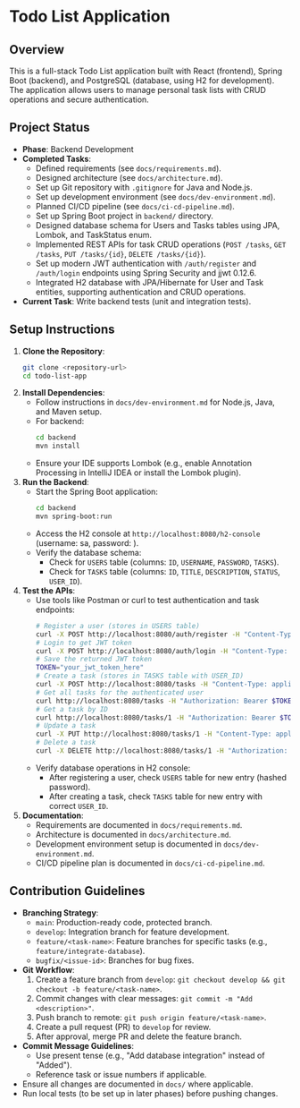 # Todo List Application

## Overview
This is a full-stack Todo List application built with React (frontend), Spring Boot (backend), and PostgreSQL (database, using H2 for development). The application allows users to manage personal task lists with CRUD operations and secure authentication.

## Project Status
- **Phase**: Backend Development
- **Completed Tasks**:
  - Defined requirements (see `docs/requirements.md`).
  - Designed architecture (see `docs/architecture.md`).
  - Set up Git repository with `.gitignore` for Java and Node.js.
  - Set up development environment (see `docs/dev-environment.md`).
  - Planned CI/CD pipeline (see `docs/ci-cd-pipeline.md`).
  - Set up Spring Boot project in `backend/` directory.
  - Designed database schema for Users and Tasks tables using JPA, Lombok, and TaskStatus enum.
  - Implemented REST APIs for task CRUD operations (`POST /tasks`, `GET /tasks`, `PUT /tasks/{id}`, `DELETE /tasks/{id}`).
  - Set up modern JWT authentication with `/auth/register` and `/auth/login` endpoints using Spring Security and jjwt 0.12.6.
  - Integrated H2 database with JPA/Hibernate for User and Task entities, supporting authentication and CRUD operations.
- **Current Task**: Write backend tests (unit and integration tests).

## Setup Instructions
1. **Clone the Repository**:
   ```bash
   git clone <repository-url>
   cd todo-list-app
   ```
2. **Install Dependencies**:
   - Follow instructions in `docs/dev-environment.md` for Node.js, Java, and Maven setup.
   - For backend:
     ```bash
     cd backend
     mvn install
     ```
   - Ensure your IDE supports Lombok (e.g., enable Annotation Processing in IntelliJ IDEA or install the Lombok plugin).
3. **Run the Backend**:
   - Start the Spring Boot application:
     ```bash
     cd backend
     mvn spring-boot:run
     ```
   - Access the H2 console at `http://localhost:8080/h2-console` (username: sa, password: <empty>).
   - Verify the database schema:
     - Check for `USERS` table (columns: `ID`, `USERNAME`, `PASSWORD`, `TASKS`).
     - Check for `TASKS` table (columns: `ID`, `TITLE`, `DESCRIPTION`, `STATUS`, `USER_ID`).
4. **Test the APIs**:
   - Use tools like Postman or curl to test authentication and task endpoints:
     ```bash
     # Register a user (stores in USERS table)
     curl -X POST http://localhost:8080/auth/register -H "Content-Type: application/json" -d '{"username":"testuser","password":"testpass"}'
     # Login to get JWT token
     curl -X POST http://localhost:8080/auth/login -H "Content-Type: application/json" -d '{"username":"testuser","password":"testpass"}'
     # Save the returned JWT token
     TOKEN="your_jwt_token_here"
     # Create a task (stores in TASKS table with USER_ID)
     curl -X POST http://localhost:8080/tasks -H "Content-Type: application/json" -H "Authorization: Bearer $TOKEN" -d '{"title":"Test Task","description":"Test Description","status":"PENDING"}'
     # Get all tasks for the authenticated user
     curl http://localhost:8080/tasks -H "Authorization: Bearer $TOKEN"
     # Get a task by ID
     curl http://localhost:8080/tasks/1 -H "Authorization: Bearer $TOKEN"
     # Update a task
     curl -X PUT http://localhost:8080/tasks/1 -H "Content-Type: application/json" -H "Authorization: Bearer $TOKEN" -d '{"title":"Updated Task","description":"Updated Description","status":"COMPLETED"}'
     # Delete a task
     curl -X DELETE http://localhost:8080/tasks/1 -H "Authorization: Bearer $TOKEN"
     ```
   - Verify database operations in H2 console:
     - After registering a user, check `USERS` table for new entry (hashed password).
     - After creating a task, check `TASKS` table for new entry with correct `USER_ID`.
5. **Documentation**:
   - Requirements are documented in `docs/requirements.md`.
   - Architecture is documented in `docs/architecture.md`.
   - Development environment setup is documented in `docs/dev-environment.md`.
   - CI/CD pipeline plan is documented in `docs/ci-cd-pipeline.md`.

## Contribution Guidelines
- **Branching Strategy**:
  - `main`: Production-ready code, protected branch.
  - `develop`: Integration branch for feature development.
  - `feature/<task-name>`: Feature branches for specific tasks (e.g., `feature/integrate-database`).
  - `bugfix/<issue-id>`: Branches for bug fixes.
- **Git Workflow**:
  1. Create a feature branch from `develop`: `git checkout develop && git checkout -b feature/<task-name>`.
  2. Commit changes with clear messages: `git commit -m "Add <description>"`.
  3. Push branch to remote: `git push origin feature/<task-name>`.
  4. Create a pull request (PR) to `develop` for review.
  5. After approval, merge PR and delete the feature branch.
- **Commit Message Guidelines**:
  - Use present tense (e.g., "Add database integration" instead of "Added").
  - Reference task or issue numbers if applicable.
- Ensure all changes are documented in `docs/` where applicable.
- Run local tests (to be set up in later phases) before pushing changes.